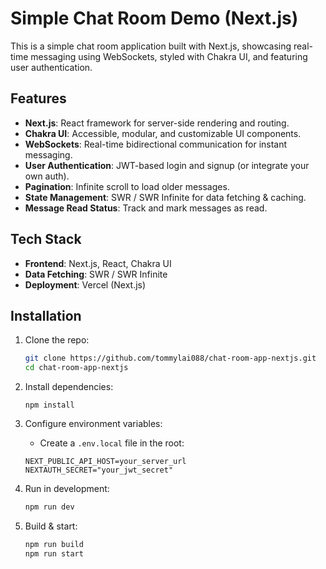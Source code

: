 # Simple Chat Room Demo (Next.js)

This is a simple chat room application built with Next.js, showcasing real-time messaging using WebSockets, styled with Chakra UI, and featuring user authentication.

## Features

- **Next.js**: React framework for server-side rendering and routing.
- **Chakra UI**: Accessible, modular, and customizable UI components.
- **WebSockets**: Real-time bidirectional communication for instant messaging.
- **User Authentication**: JWT-based login and signup (or integrate your own auth).
- **Pagination**: Infinite scroll to load older messages.
- **State Management**: SWR / SWR Infinite for data fetching & caching.
- **Message Read Status**: Track and mark messages as read.

## Tech Stack

- **Frontend**: Next.js, React, Chakra UI
- **Data Fetching**: SWR / SWR Infinite
- **Deployment**: Vercel (Next.js)

## Installation

1. Clone the repo:
   ```bash
   git clone https://github.com/tommylai088/chat-room-app-nextjs.git
   cd chat-room-app-nextjs
   ```

2. Install dependencies:
   ```
   npm install
   ```

3. Configure environment variables:
   - Create a `.env.local` file in the root:
    ```
    NEXT_PUBLIC_API_HOST=your_server_url
    NEXTAUTH_SECRET="your_jwt_secret"
    ```

4. Run in development:
   ```bash
   npm run dev
   ```

5. Build & start:
   ```bash
   npm run build
   npm run start
   ```
